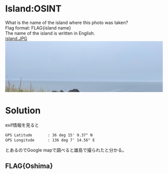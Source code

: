 # Island:OSINT
What is the name of the island where this photo was taken?  
Flag format: FLAG{island name}  
The name of the island is written in English.  
[island.JPG](https://github.com/tanplustan/i3CTF_2024/blob/main/Island/island.JPG)
![island.JPG](https://github.com/tanplustan/i3CTF_2024/blob/main/Island/island.JPG)
# Solution
exif情報を見ると  
```
GPS Latitude       : 36 deg 15' 9.37" N  
GPS Longitude      : 136 deg 7' 14.56" E  
```
とあるのでGoogle mapで調べると雄島で撮られたと分かる。

## FLAG{Oshima}
